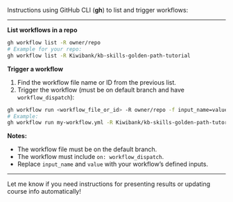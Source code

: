 Instructions using GitHub CLI (**gh**) to list and trigger workflows:

---

**List workflows in a repo**
```bash
gh workflow list -R owner/repo
# Example for your repo:
gh workflow list -R Kiwibank/kb-skills-golden-path-tutorial
```

**Trigger a workflow**
1. Find the workflow file name or ID from the previous list.
2. Trigger the workflow (must be on default branch and have `workflow_dispatch`):

```bash
gh workflow run <workflow_file_or_id> -R owner/repo -f input_name=value
# Example:
gh workflow run my-workflow.yml -R Kiwibank/kb-skills-golden-path-tutorial -f step=1
```

**Notes:**
- The workflow file must be on the default branch.
- The workflow must include `on: workflow_dispatch`.
- Replace `input_name` and `value` with your workflow’s defined inputs.

---

Let me know if you need instructions for presenting results or updating course info automatically!